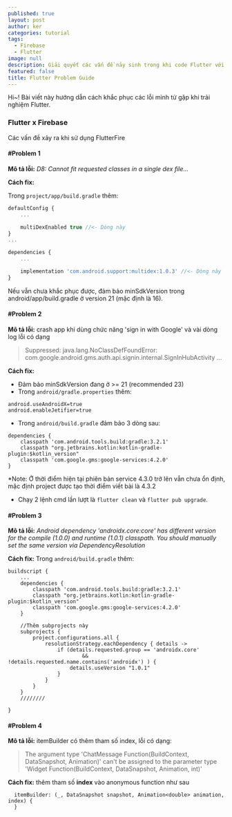 ```yaml
---
published: true
layout: post
author: ker
categories: tutorial
tags:
  - Firebase
  - Flutter
image: null
description: Giải quyết các vấn đề nảy sinh trong khi code Flutter với Firebase
featured: false
title: Flutter Problem Guide
---
```

Hi~! Bài viết này hướng dẫn cách khắc phục các lỗi mình từ gặp khi trải nghiệm Flutter.
### Flutter x Firebase
Các vấn đề xảy ra khi sử dụng FlutterFire
#### #Problem 1
**Mô tả lỗi:** _D8: Cannot fit requested classes in a single dex file..._

**Cách fix:**

Trong `project/app/build.gradle` thêm:
```javascript
defaultConfig {
    ...

    multiDexEnabled true //<- Dòng này
}
...

dependencies {
    ...

    implementation 'com.android.support:multidex:1.0.3' //<- Dòng này
}
```

Nếu vẫn chưa khắc phục được, đảm bảo minSdkVersion trong android/app/build.gradle ở version 21 (mặc định là 16).

#### #Problem 2
**Mô tả lỗi:** crash app khi dùng chức năng 'sign in with Google' và vài dòng log lỗi có dạng
 > Suppressed: java.lang.NoClassDefFoundError: com.google.android.gms.auth.api.signin.internal.SignInHubActivity
 ...
 
**Cách fix:**
- Đảm bảo minSdkVersion đang ở >= 21 (recommended 23)
- Trong `android/gradle.properties` thêm:
```
android.useAndroidX=true
android.enableJetifier=true
```
- Trong `android/build.gradle` đảm bảo 3 dòng sau:
```
dependencies {
    classpath 'com.android.tools.build:gradle:3.2.1'
    classpath "org.jetbrains.kotlin:kotlin-gradle-plugin:$kotlin_version"
    classpath 'com.google.gms:google-services:4.2.0'
}
```
*Note: Ở thời điểm hiện tại phiên bản service 4.3.0 trở lên vẫn chưa ổn định, mặc định project được tạo thời điểm viết bài là 4.3.2

- Chạy 2 lệnh cmd lần lượt là `flutter clean` và `flutter pub upgrade`.

#### #Problem 3
**Mô tả lỗi:** _Android dependency 'androidx.core:core' has different version for the compile (1.0.0) and runtime (1.0.1) classpath. You should manually set the same version via DependencyResolution_

**Cách fix:**
Trong `android/build.gradle` thêm:
```
buildscript {
	...
    dependencies {
        classpath 'com.android.tools.build:gradle:3.2.1'
        classpath "org.jetbrains.kotlin:kotlin-gradle-plugin:$kotlin_version"
        classpath 'com.google.gms:google-services:4.2.0'
    }
	
    //Thêm subprojects này
    subprojects {
        project.configurations.all {
            resolutionStrategy.eachDependency { details ->
                if (details.requested.group == 'androidx.core'
                        && !details.requested.name.contains('androidx') ) {
                    details.useVersion "1.0.1"
                }
            }
        }
    }
    ////////

}
```

#### #Problem 4
**Mô tả lỗi:** itemBuilder có thêm tham số index, lỗi có dạng:
> The argument type 'ChatMessage Function(BuildContext, DataSnapshot, Animation<double>)' can't be assigned to the parameter type 'Widget Function(BuildContext, DataSnapshot, Animation<double>, int)'
  
**Cách fix:** thêm tham số **index** vào anonymous function như sau
```
  itemBuilder: (_, DataSnapshot snapshot, Animation<double> animation, index) {
  }
``` 